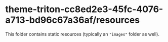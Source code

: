 # theme-triton-cc8ed2e3-45fc-4076-a713-bd96c67a36af/resources

This folder contains static resources (typically an `"images"` folder as well).
